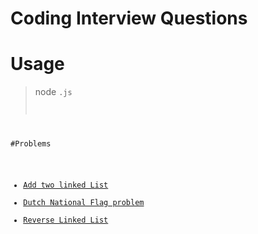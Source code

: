 Coding Interview Questions
=======

# Usage

> node <code>.js

#Problems

- [Add two linked List](addLL.js)
- [Dutch National Flag problem](dutchNF.js)
- [Reverse Linked List](reverseLL.js)

